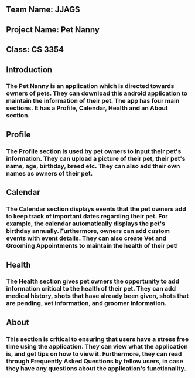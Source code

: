 ## Team Name: JJAGS
## Project Name: Pet Nanny 
## Class: CS 3354
###
## Introduction
### The Pet Nanny is an application which is directed towards owners of pets. They can download this android application to maintain the information of their pet. The app has four main sections. It has a Profile, Calendar, Health  and an About section.

## Profile
### The Profile section is used by pet owners to input their pet's information. They can upload a picture of their pet, their pet's name, age, birthday, breed etc. They can also add their own names as owners of their pet. 

## Calendar
### The Calendar section displays events that the pet owners add to keep track of important dates regarding their pet. For example, the calendar automatically displays the pet's birthday annually. Furthermore, owners can add custom events with event details. They can also create Vet and Grooming Appointments to maintain the health of their pet!

## Health
### The Health section gives pet owners the opportunity to add information critical to the health of their pet. They can add medical history, shots that have already been given, shots that are pending, vet information, and groomer information. 

## About
### This section is critical to ensuring that users have a stress free time using the application. They can view what the application is, and get tips on how to view it. Furthermore, they can read through Frequently Asked Questions by fellow users, in case they have any questions about the application's functionality.
